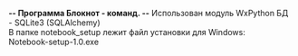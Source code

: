 **-- Программа Блокнот - команд. --**
Использован модуль WxPython
БД - SQLite3 (SQLAlchemy)  
В папке notebook_setup лежит файл установки для Windows:  
Notebook-setup-1.0.exe

